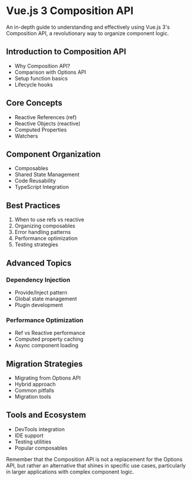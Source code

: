 # Vue.js 3 Composition API

An in-depth guide to understanding and effectively using Vue.js 3's Composition API, a revolutionary way to organize component logic.

## Introduction to Composition API

- Why Composition API?
- Comparison with Options API
- Setup function basics
- Lifecycle hooks

## Core Concepts

- Reactive References (ref)
- Reactive Objects (reactive)
- Computed Properties
- Watchers

## Component Organization

- Composables
- Shared State Management
- Code Reusability
- TypeScript Integration

## Best Practices

1. When to use refs vs reactive
2. Organizing composables
3. Error handling patterns
4. Performance optimization
5. Testing strategies

## Advanced Topics

### Dependency Injection

- Provide/Inject pattern
- Global state management
- Plugin development

### Performance Optimization

- Ref vs Reactive performance
- Computed property caching
- Async component loading

## Migration Strategies

- Migrating from Options API
- Hybrid approach
- Common pitfalls
- Migration tools

## Tools and Ecosystem

- DevTools integration
- IDE support
- Testing utilities
- Popular composables

Remember that the Composition API is not a replacement for the Options API, but rather an alternative that shines in specific use cases, particularly in larger applications with complex component logic.
